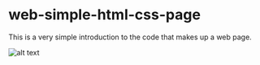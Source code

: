 # web-simple-html-css-page

This is a very simple introduction to the code that makes up a web page.

![alt text](http://url/imgReadme.png)
